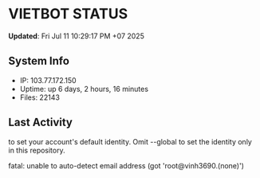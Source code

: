 # VIETBOT STATUS
**Updated**: Fri Jul 11 10:29:17 PM +07 2025

## System Info
- IP: 103.77.172.150
- Uptime: up 6 days, 2 hours, 16 minutes
- Files: 22143

## Last Activity

to set your account's default identity.
Omit --global to set the identity only in this repository.

fatal: unable to auto-detect email address (got 'root@vinh3690.(none)')
